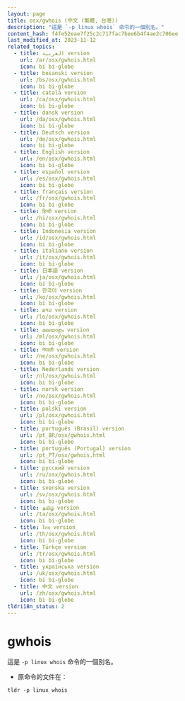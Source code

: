 ```yaml
---
layout: page
title: osx/gwhois (中文 (繁體, 台灣))
description: "這是 `-p linux whois` 命令的一個別名。"
content_hash: f4fe52eae7f25c2c717fac7bee6b4f4ae2c706ee
last_modified_at: 2023-11-12
related_topics:
  - title: العربية version
    url: /ar/osx/gwhois.html
    icon: bi bi-globe
  - title: bosanski version
    url: /bs/osx/gwhois.html
    icon: bi bi-globe
  - title: català version
    url: /ca/osx/gwhois.html
    icon: bi bi-globe
  - title: dansk version
    url: /da/osx/gwhois.html
    icon: bi bi-globe
  - title: Deutsch version
    url: /de/osx/gwhois.html
    icon: bi bi-globe
  - title: English version
    url: /en/osx/gwhois.html
    icon: bi bi-globe
  - title: español version
    url: /es/osx/gwhois.html
    icon: bi bi-globe
  - title: français version
    url: /fr/osx/gwhois.html
    icon: bi bi-globe
  - title: हिन्दी version
    url: /hi/osx/gwhois.html
    icon: bi bi-globe
  - title: Indonesia version
    url: /id/osx/gwhois.html
    icon: bi bi-globe
  - title: italiano version
    url: /it/osx/gwhois.html
    icon: bi bi-globe
  - title: 日本語 version
    url: /ja/osx/gwhois.html
    icon: bi bi-globe
  - title: 한국어 version
    url: /ko/osx/gwhois.html
    icon: bi bi-globe
  - title: ລາວ version
    url: /lo/osx/gwhois.html
    icon: bi bi-globe
  - title: മലയാളം version
    url: /ml/osx/gwhois.html
    icon: bi bi-globe
  - title: नेपाली version
    url: /ne/osx/gwhois.html
    icon: bi bi-globe
  - title: Nederlands version
    url: /nl/osx/gwhois.html
    icon: bi bi-globe
  - title: norsk version
    url: /no/osx/gwhois.html
    icon: bi bi-globe
  - title: polski version
    url: /pl/osx/gwhois.html
    icon: bi bi-globe
  - title: português (Brasil) version
    url: /pt_BR/osx/gwhois.html
    icon: bi bi-globe
  - title: português (Portugal) version
    url: /pt_PT/osx/gwhois.html
    icon: bi bi-globe
  - title: русский version
    url: /ru/osx/gwhois.html
    icon: bi bi-globe
  - title: svenska version
    url: /sv/osx/gwhois.html
    icon: bi bi-globe
  - title: தமிழ் version
    url: /ta/osx/gwhois.html
    icon: bi bi-globe
  - title: ไทย version
    url: /th/osx/gwhois.html
    icon: bi bi-globe
  - title: Türkçe version
    url: /tr/osx/gwhois.html
    icon: bi bi-globe
  - title: українська version
    url: /uk/osx/gwhois.html
    icon: bi bi-globe
  - title: 中文 version
    url: /zh/osx/gwhois.html
    icon: bi bi-globe
tldri18n_status: 2
---
```

# gwhois

這是 `-p linux whois` 命令的一個別名。

- 原命令的文件在：

`tldr -p linux whois`
